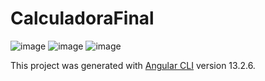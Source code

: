 # CalculadoraFinal

![image](https://user-images.githubusercontent.com/55548914/160510154-22af57b9-b052-4531-a270-dea03ce46b97.png)
![image](https://user-images.githubusercontent.com/55548914/160510614-5f38eca3-18f7-4933-86e1-ce78d8a3b50a.png)
![image](https://user-images.githubusercontent.com/55548914/160510698-d95e6761-c8e1-4031-bdc3-407a385b6f39.png)


This project was generated with [Angular CLI](https://github.com/angular/angular-cli) version 13.2.6.
